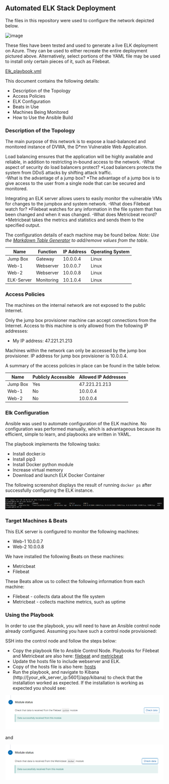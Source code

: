 ## Automated ELK Stack Deployment

The files in this repository were used to configure the network depicted below.

![image](https://user-images.githubusercontent.com/86903011/155901384-499a6bdb-d9cc-42a9-a437-4fa56a4875cb.png)

These files have been tested and used to generate a live ELK deployment on Azure. They can be used to either recreate the entire deployment pictured above. Alternatively, select portions of the YAML file may be used to install only certain pieces of it, such as Filebeat.

  [Elk_playbook.yml](https://github.com/Spacesmurf3/Automated-ELK-Stack-Deployment/blob/07b4dc2770b35dd7e01f351a3eeec23d85e2f07b/Elk_playbook.yml)

This document contains the following details:
  - Description of the Topology
  - Access Policies
  - ELK Configuration
  - Beats in Use
  - Machines Being Monitored
  - How to Use the Ansible Build


### Description of the Topology

The main purpose of this network is to expose a load-balanced and monitored instance of DVWA, the D*mn Vulnerable Web Application.

Load balancing ensures that the application will be highly available and reliable, in addition to restricting in-bound access to the network.
  -What aspect of security do load balancers protect?
    *Load balancers protects the system from DDoS attacks by shifting      attack traffic.  
  -What is the advantage of a jump box?
    *The advantage of a jump box is to give access to the user from a single node that can be secured and monitored.

Integrating an ELK server allows users to easily monitor the vulnerable VMs for changes to the jumpbox and system network.
  -What does Filebeat watch for?
    *Filebeat watches for any information in the file system that has      been changed and when it was changed.
  -What does Metricbeat record?
    *Metricbeat takes the metrics and statistics and sends them to the specified output.

The configuration details of each machine may be found below.
_Note: Use the [Markdown Table Generator](http://www.tablesgenerator.com/markdown_tables) to add/remove values from the table_.

| Name       | Function   | IP Address | Operating System |
|------------|------------|------------|------------------|
| Jump Box   | Gateway    | 10.0.0.4   | Linux            |
| Web-1      | Webserver  | 10.0.0.7   | Linux            |
| Web-2      | Webserver  | 10.0.0.8   | Linux            |
| ELK-Server | Monitoring | 10.1.0.4   | Linux            |

### Access Policies

The machines on the internal network are not exposed to the public Internet. 

Only the jump box provisioner machine can accept connections from the Internet. Access to this machine is only allowed from the following IP addresses:
  - My IP address: 47.221.21.213

Machines within the network can only be accessed by the jump box provisioner. IP address for jump box provisioner is 10.0.0.4.

A summary of the access policies in place can be found in the table below.

| Name     | Publicly Accessible | Allowed IP Addresses |
|----------|---------------------|----------------------|
| Jump Box | Yes                 | 47.221.21.213        |
| Web-1    | No                  | 10.0.0.4             |
| Web-2    | No                  | 10.0.0.4             |

### Elk Configuration

Ansible was used to automate configuration of the ELK machine. No configuration was performed manually, which is advantageous because its efficient, simple to learn, and playbooks are written in YAML.

The playbook implements the following tasks:
  - Install docker.io
  - Install pip3
  - Install Docker python module
  - Increase virtual memory
  - Download and launch ELK Docker Container

The following screenshot displays the result of running `docker ps` after successfully configuring the ELK instance.

![TODO: Update the path with the name of your screenshot of docker ps output](https://github.com/Spacesmurf3/Automated-ELK-Stack-Deployment/blob/04ab7f522c2cbd769a58ba9e4c5b1425d9ff998e/Images/Project1%20ScreenShot%20Docker%20ps.PNG)

### Target Machines & Beats
This ELK server is configured to monitor the following machines:
  - Web-1 10.0.0.7
  - Web-2 10.0.0.8

We have installed the following Beats on these machines:
  - Metricbeat
  - Filebeat

These Beats allow us to collect the following information from each machine:
  - Filebeat - collects data about the file system
  - Metricbeat - collects machine metrics, such as uptime

### Using the Playbook
In order to use the playbook, you will need to have an Ansible control node already configured. Assuming you have such a control node provisioned: 

SSH into the control node and follow the steps below:
  - Copy the playbook file to Ansible Control Node. Playbooks for Filebeat and Metricbeat are also here: [filebeat](https://github.com/Spacesmurf3/Automated-ELK-Stack-Deployment/blob/8e77c1cff9f8fd0a90f15313dc113aea8fe45b7a/filebeat-playbook.yml) and [metricbeat](https://github.com/Spacesmurf3/Automated-ELK-Stack-Deployment/blob/8e77c1cff9f8fd0a90f15313dc113aea8fe45b7a/metricbeat-playbook.yml)
  - Update the hosts file to include webserver and ELK.
  - Copy of the hosts file is also here: [hosts](https://github.com/Spacesmurf3/Automated-ELK-Stack-Deployment/blob/8e77c1cff9f8fd0a90f15313dc113aea8fe45b7a/Hosts.txt)
  - Run the playbook, and navigate to Kibana (http://[your_elk_server_ip:5601]/app/kibana) to check that the installation worked as expected. If the installation is working as expected you should see:

![Image](https://github.com/Spacesmurf3/Automated-ELK-Stack-Deployment/blob/955d125f173000eb8ed69d548b53c8707601e1d8/Images/Filebeat_VRF_INSTL.PNG)

and

![Image](https://github.com/Spacesmurf3/Automated-ELK-Stack-Deployment/blob/955d125f173000eb8ed69d548b53c8707601e1d8/Images/Metricbeat_VRF_INSTL.PNG)
